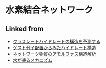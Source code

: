 ---
---
# 水素結合ネットワーク

## Linked from

* [クラスレートハイドレートの構造を予測する](クラスレートハイドレートの構造を予測する.md)
* [ゲスト分子配置からみたハイドレート構造](ゲスト分子配置からみたハイドレート構造.md)
* [ネットワーク物質のアモルファス構造解析](ネットワーク物質のアモルファス構造解析.md)
* [水が凍るメカニズム](水が凍るメカニズム.md)
